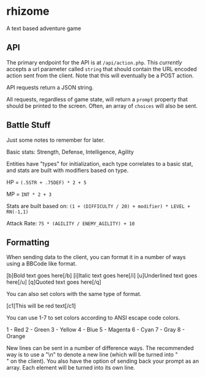rhizome
=======

A text based adventure game

## API
The primary endpoint for the API is at `/api/action.php`. This _currently_
accepts a url parameter called `string` that should contain the URL encoded
action sent from the client. Note that this will eventually be a POST action.

API requests return a JSON string.

All requests, regardless of game state, will return a `prompt` property that
should be printed to the screen. Often, an array of `choices` will also be
sent.

## Battle Stuff
Just some notes to remember for later.

Basic stats: Strength, Defense, Intelligence, Agility

Entities have "types" for initialization, each type correlates to a basic stat,
and stats are built with modifiers based on type.

HP = `(.5STR + .75DEF) * 2 + 5`

MP = `INT * 2 + 3`

Stats are built based on: `(1 + (DIFFICULTY / 20) + modifier) * LEVEL + RN(-1,1)`

Attack Rate:
`75 * (AGILITY / ENEMY_AGILITY) + 10`

## Formatting
When sending data to the client, you can format it in a number of ways using a BBCode like format.

[b]Bold text goes here[/b]
[i]Italic text goes here[/i]
[u]Underlined text goes here[/u]
[q]Quoted text goes here[/q]

You can also set colors with the same type of format.

[c1]This will be red text[/c1]

You can use 1-7 to set colors according to ANSI escape code colors.

1 - Red
2 - Green
3 - Yellow
4 - Blue
5 - Magenta
6 - Cyan
7 - Gray
8 - Orange

New lines can be sent in a number of difference ways.  The recommended way is to use a "\n" to denote
a new line (which will be turned into "<br>" on the client).  You also have the option of sending back
your prompt as an array.  Each element will be turned into its own line.
